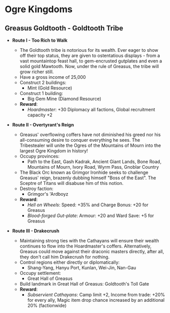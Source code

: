 # Ogre Kingdoms

## Greasus Goldtooth - Goldtooth Tribe

* **Route I - Too Rich to Walk**
  * The Goldtooth tribe is notorious for its wealth. Ever eager to show off their top status, they are given to 
  ostentatious displays - from a vast mountaintop feast hall, to gem-encrusted gutplates and even a solid gold Mawtooth. 
  Now, under the rule of Greasus, the tribe will grow richer still.
  * Have a gross income of 25,000
  * Construct 2 buildings:
    * Mint (Gold Resource)
  * Construct 1 building:
    * Big Gem Mine (Diamond Resource)
  * **Reward**: 
    * _Hoardmaster_: +30 Diplomacy all factions, Global recruitment capacity +2

* **Route II - Overtyrant's Reign**
  * Greasus' overflowing coffers have not diminished his greed nor his all-consuming desire to conquer everything he 
  sees. The Tribestealer will unite the Ogres of the Mountains of Mourn into the largest Ogre Kingdom in history!
  * Occupy provinces: 
    * Path to the East, Gash Kadrak, Ancient Giant Lands, Bone Road, Mountains of Mourn, Ivory Road, Wyrm Pass, 
    Gnoblar Country
  * The Black Orc known as Grimgor Ironhide seeks to challenge Greasus' reign, brazenly dubbing himself "Boss of the 
  East". The Sceptre of Titans will disabuse him of this notion.
  * Destroy faction: 
    * Grimgor's 'Ardboyz
  * **Reward**: 
    * _Hell on Wheels_: Speed: +35% and Charge Bonus: +20 for Greasus
    * _Blood-forged Gut-plate_: Armour: +20 and Ward Save: +5 for Greasus

* **Route III - Drakecrush**
  * Maintaining strong ties with the Cathayans will ensure their wealth continues to flow into the Hoardmaster's 
  coffers. Alternatively, Greasus could move against their draconic masters directly, after all, they don't call him 
  Drakecrush for nothing.
  * Control regions either directly or diplomatically:
    * Shang-Yang, Hanyu Port, Kunlan, Wei-Jin, Nan-Gau
  * Occupy settlement:
    * Great Hall of Greasus
  * Build landmark in Great Hall of Greasus: Goldtooth's Toll Gate
  * **Reward**: 
    * _Subservient Cathayans_: Camp limit +2, Income from trade: +20% for every ally, Magic item drop chance increased 
    by an additional 20% (factionwide)